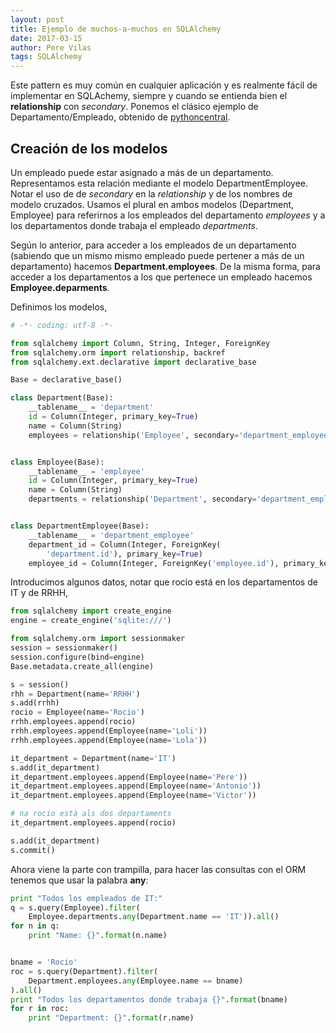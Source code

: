 ```yaml
---
layout: post
title: Ejemplo de muchos-a-muchos en SQLAlchemy
date: 2017-03-15
author: Pere Vilas
tags: SQLAlchemy
---
```



Este pattern es muy común en cualquier aplicación y es realmente fácil de implementar en SQLAchemy, siempre y cuando se entienda bien el **relationship** con *secondary*. Ponemos el clásico ejemplo de Departamento/Empleado, obtenido de [pythoncentral](http://pythoncentral.io/overview-sqlalchemys-expression-language-orm-queries/).

## Creación de los modelos

Un empleado puede estar asignado a más de un departamento. Representamos esta relación mediante el modelo DepartmentEmployee. Notar el uso de de *secondary* en la *relationship* y de los nombres de modelo cruzados. Usamos el plural en ambos modelos (Department, Employee) para referirnos a los empleados del departamento *employees* y a los departamentos donde trabaja el empleado *departments*.

Según lo anterior, para acceder a los empleados de un departamento (sabiendo que un mismo mismo empleado puede pertener a más de un departamento) hacemos **Department.employees**. De la misma forma, para acceder a los departamentos a los que pertenece un empleado hacemos **Employee.deparments**. 

Definimos los modelos,

```python
# -*- coding: utf-8 -*-

from sqlalchemy import Column, String, Integer, ForeignKey
from sqlalchemy.orm import relationship, backref
from sqlalchemy.ext.declarative import declarative_base

Base = declarative_base()

class Department(Base):
    __tablename__ = 'department'
    id = Column(Integer, primary_key=True)
    name = Column(String)
    employees = relationship('Employee', secondary='department_employee')


class Employee(Base):
    __tablename__ = 'employee'
    id = Column(Integer, primary_key=True)
    name = Column(String)
    departments = relationship('Department', secondary='department_employee')


class DepartmentEmployee(Base):
    __tablename__ = 'department_employee'
    department_id = Column(Integer, ForeignKey(
        'department.id'), primary_key=True)
    employee_id = Column(Integer, ForeignKey('employee.id'), primary_key=True)
```

Introducimos algunos datos, notar que rocio está en los departamentos de IT y de RRHH,

```python
from sqlalchemy import create_engine
engine = create_engine('sqlite:///')

from sqlalchemy.orm import sessionmaker
session = sessionmaker()
session.configure(bind=engine)
Base.metadata.create_all(engine)

s = session()
rhh = Department(name='RRHH')
s.add(rrhh)
rocio = Employee(name='Rocio')
rrhh.employees.append(rocio)
rrhh.employees.append(Employee(name='Loli'))
rrhh.employees.append(Employee(name='Lola'))

it_department = Department(name='IT')
s.add(it_department)
it_department.employees.append(Employee(name='Pere'))
it_department.employees.append(Employee(name='Antonio'))
it_department.employees.append(Employee(name='Victor'))

# na rocio està als dos departaments
it_department.employees.append(rocio)

s.add(it_department)
s.commit()
``` 

Ahora viene la parte con trampilla, para hacer las consultas con el ORM tenemos que usar la palabra **any**:

```python
print "Todos los empleados de IT:"
q = s.query(Employee).filter(
    Employee.departments.any(Department.name == 'IT')).all()
for n in q:
    print "Name: {}".format(n.name)


bname = 'Rocio'
roc = s.query(Department).filter(
    Department.employees.any(Employee.name == bname)
).all()
print "Todos los departamentos donde trabaja {}".format(bname)
for r in roc:
    print "Department: {}".format(r.name)

```


